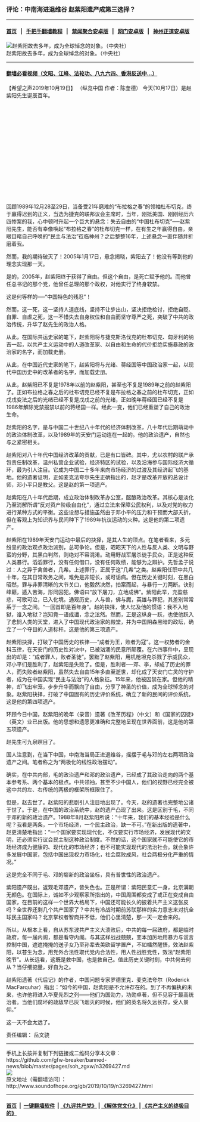 ### 评论：中南海进退维谷  赵紫阳遗产成第三选择？
------------------------

#### [首页](https://github.com/gfw-breaker/banned-news/blob/master/README.md) &nbsp;&nbsp;|&nbsp;&nbsp; [手把手翻墙教程](https://github.com/gfw-breaker/guides/wiki) &nbsp;&nbsp;|&nbsp;&nbsp; [禁闻聚合安卓版](https://github.com/gfw-breaker/bn-android) &nbsp;&nbsp;|&nbsp;&nbsp; [网门安卓版](https://github.com/oGate2/oGate) &nbsp;&nbsp;|&nbsp;&nbsp; [神州正道安卓版](https://github.com/SzzdOgate/update) 



<div class="zhidingtu">
 <div class="ar-wrap-3x2">
  <img alt="赵紫阳故去多年，成为全球悼念的对象。（中央社）" class="ar-wrap-inside-fill" src="http://img.soundofhope.org/2019/01/20190117pho0044l-800x533-600x400.jpg"/>
 </div>
 <div class="caption">
  赵紫阳故去多年，成为全球悼念的对象。（中央社）
 </div>
</div>
<hr/>


#### [翻墙必看视频（文昭、江峰、法轮功、八九六四、香港反送中...）](https://github.com/gfw-breaker/banned-news/blob/master/pages/links.md)

<div class="content">
 <p>
  <span class="content-info-date">
   【希望之声2019年10月19日】
  </span>
  <span class="content-info-type">
   （纵览中国 作者：陈奎德）
  </span>
  今天(10月17日）是赵紫阳先生诞辰百年。
 </p>
 <div class="widget ad-300x250 ad-ecf">
  <!-- ZW30 Post Embed 300x250 1 -->
  <ins class="adsbygoogle" data-ad-client="ca-pub-1519518652909441" data-ad-slot="9768754376" style="display:inline-block;width:300px;height:250px">
  </ins>
 </div>
 <p>
  回顾1989年12月28至29日，当备受21年磨难的“布拉格之春”的领袖杜布切克，终于赢得迟到的正义，当选为捷克的联邦议会主席时，当年，刚抵美国、刚刚经历六四惨案的我，心中顿时升起一个巨大的悬念：失去自由的“中国杜布切克”──赵紫阳先生，能否有幸像唤起“布拉格之春”的杜布切克一样，在有生之年赢得自由，亲眼目睹自己呼唤的“民主与法治”莅临神州？之后整整16年，上述悬念一直伴随并折磨着我。
 </p>
 <p>
  然而，我的期待破灭了！2005年1月17日，悬念揭晓，紫阳去了！他没有等到他的理念实现那一天。
 </p>
 <p>
  是的，2005年，赵紫阳终于获得了自由。但这个自由，是死亡赋予他的。而他曾任总书记的那个党，他曾任总理的那个政权，对他实行了终身软禁。
 </p>
 <p>
  这是何等样的──“中国特色的残忍”！
 </p>
 <p>
  然而，这一死，这一坚持人道底线，坚持不让步出山，坚决拒绝检讨，拒绝自贬、自罪、自虐之死，这一不惜失去自身权位和自由而坚守尊严之死，突破了中共的政治传统，升华了赵先生的政治人格。
 </p>
 <p>
  从此，在国际共运史家的笔下，赵紫阳将与捷克斯洛伐克的杜布切克、匈牙利的纳吉一起，以共产主义运动中的人道改革家、以自由和生命的代价拒绝实施暴政的政治家的名字，而加载史册。
 </p>
 <p>
  从此，在中国近代史家的笔下，赵紫阳将与光绪、蒋经国等中国政治家一起，以现代中国历史中的改革者的名字，而加载史册。
 </p>
 <p>
  从此，赵紫阳已不复是1978年以前的赵紫阳，甚至也不复是1989年之前的赵紫阳了。正如布拉格之春之后的杜布切克已经不复是布拉格之春之前的杜布切克，正如戊戌变法之后的光绪已经不复是戊戌之前的光绪，正如晚年蒋经国已经不复是1986年解除党禁报禁以前的蒋经国一样。经此一变，他们已经重塑了自己的政治生命。
 </p>
 <div>
 </div>
 <p>
  赵紫阳的名字，是与中国二十世纪八十年代的经济体制改革，八十年代后期萌动中的政治体制改革，以及1989年的天安门运动连在一起的。他的政治遗产，自然也与之紧密相关。
 </p>
 <p>
  赵紫阳对八十年代中国经济改革的贡献，已是有口皆碑。其中，尤以农村的联产承包责任制改革，温州私营企业试验，经济特区的试验，以及沿海参与国际经济大循环，最为引人注目。它成为中国二十多年来向市场经济的过渡及其经济起飞的基地。他的遗著证明，正如麦克法夸尔先生正确指出的，赵才是改革开放的总设计师，邓小平只是教父。这是赵的第一项遗产。
 </p>
 <p>
  赵紫阳在八十年代后期，成立政治体制改革办公室，酝酿政治改革。其核心是淡化乃至消解所谓“反对资产阶级自由化”，通过立法来保障公民权利，以及对党的权力进行某种方式的平衡。这些设想与措施虽然由于邓小平的压力和干预而大部夭折，但在客观上为知识界与民间种下了1989年抗议运动的火种。这是他的第二项遗产。
 </p>
 <p>
  赵紫阳在1989年天安门运动中最后的抉择，是其人生的顶点。在笔者看来，多元纷呈的政治观点政治派别，总可争论。但是，昭昭天下的人性与反人类、文明与野蛮的分野，其黑白判然，则绝对不容混淆。动用野战军屠杀徒手民众，正是这种反人类暴行。滔滔罪行，没有任何借口，没有任何政绩，能够为之辩护。先哲孟子说过：人之异于禽兽者，几希。上述罪行，正属于这“几希”之类。赵紫阳任职中共几十年，在其日常政务之间，难免是非短长，或可诟病。但在历史关键时刻，在黑白昭然，罪与非罪清晰的大节关口，他毅然决然，拍案而起，与暴行一刀两断。诀别峰巅，遁入苦海，形同囚犯。佛语曰“放下屠刀，立地成佛”。紫阳此举，充盈慈悲，可歌可泣，已入化境。通观历史，人与兽，佛与魔，英雄与罪犯，其差别常常系于一念之间。“一回首即是百年身”。赵的抉择，使人忆及他的惯语：我不入地狱，谁入地狱？岂知竟一语成谶，念之泫然。然而，正是这纵身一跃，也使他跃入了悲悯人类的天堂，进入了中国现代政治家的殿堂，并为中国阴森黑暗的政坛，确立了一个夺目的人道标杆。这是他的第三项遗产。
 </p>
 <p>
  赵紫阳抉择，打破了中国历史的铁律──“成者为王，败者为寇”。这一权势者的金科玉律，在天安门的历史性对决中，已被汹涌的民意所颠覆。在六四事件中，呈现出的却是：“成者罪人，败者圣徒”。罢黜了赵紫阳，用机枪坦克杀戮了示威民众，邓小平们是胜利了，赵紫阳是失败了。但是，胜利者──邓、李，却成了历史的罪人，而失败者赵紫阳，虽然失去自由15年多直至逝世，却化成了天安门亡灵的守护者，成为在中国实现“民主与法治”的人格象征。15年来，他被囚禁在家。但他的精神，却飞出牢笼，步步升华而飘向了自由，分享了神圣的价值，成为全球悼念的对象。赵紫阳抉择，打破了中国固有的历史评价系统，确立了新的民间的评价系统，这是他的第四项遗产。
 </p>
 <p>
  环顾今日中国，赵紫阳的晚年（录音）遗著《改革历程》（中文）和《国家的囚徒》（英文）业已出版。他的思想和遗愿更准确和完整地呈现在世界面前，这是他的第五项遗产。
 </p>
 <p>
  赵先生可九泉瞑目了。
 </p>
 <p>
  国人注意到，在当下中国，中南海当局正进退维谷，摇摆于毛与邓的左右两项政治遗产之间。笔者称之为“两极化的线性政治摆动”。
 </p>
 <p>
  确实，在中共内部，毛的政治遗产和邓的政治遗产，已经成了其政治走向的两个基本参考系、两个基本的极点。中共领袖，甚至不少中国人，他们的视野已经完全被这中共的左、右传统的两极的框架所框限住了。
 </p>
 <p>
  但是，赵去世了。赵紫阳的悲剧引人注目地出现了。今天，赵的遗著也完整地公诸于世了。于是，在中国的政治系统中，赵的遗产凸现了出来。这是区别于毛，不同于邓的新的政治遗产。1988年8月赵紫阳所说：“十年来，我们的基本经验是什么呢？我看是两条，一个市场经济，一个民主政治，缺一不可。”在新出版的遗著中，赵更清楚地指出：“一个国家要实现现代化，不仅要实行市场经济，发展现代的文明，还必须实行议会民主制这种政治制度。不然的话，这个国家就不可能使它的市场经济成为健康的、现代化的市场经济；也不可能实现现代的法治社会。就会象许多发展中国家，包括中国出现权力市场化，社会腐败成风，社会两极分化严重的情况。”
 </p>
 <p>
  这是完全不同于毛、邓的崭新的政治坐标，具有普世性的政治遗产。
 </p>
 <p>
  紫阳遗产既出，返观毛邓遗产，皆失色也。正是所谓：紫阳民意汇一身，北京满朝无颜色。在国际上，诚如不少观察家所指出的，中国周围都变成了或正在变成自由国家，在目前的这样一个世界大格局下，中国还可能长久的披着共产主义这张皮吗？全世界还剩几个共产国家了？中共有冷战时期前苏联那样的实力意志来对抗全球民主国家吗？北京掌权者智商并不低，他们心里清楚，那一天一定会来的。
 </p>
 <p>
  所以，从根本上看，自从苏东波共产主义大溃败后，中共的每一届政府，都是临时政府，每一届内阁，都是看守内阁。与其这样战战兢兢，变本加厉地用暴力与谎言控制中国，遮遮掩掩的送子女乃至孙辈去美欧留学置产，不如幡然醒悟，效法赵紫阳，以苍生为念，用党外合法性取代党内合法性，用人性战胜党性，效法“赵紫阳晚节”。从长远看，这既是救中国，也是救自己。值此历史关键时刻，中共何去何从？当仔细掂量，好自为之。
 </p>
 <p>
  赵紫阳遗著《代后记》的作者，中国问题专家罗德里克．麦克法夸尔（Roderick MacFarquhar）指出：“如今的中国，赵紫阳是不允许存在的。到了不再偏执的未来，也许他将进入华夏先烈之列——他们为国効力，功勋卓著，但不见容于最高统治者。当他们腐坏的政敌早已灰飞烟灭的时候，他们的英名将久远长存，受人景仰。”
 </p>
 <p>
  这一天不会太远了。
 </p>
 <div class="content-info-btm">
  <p class="content-info-zerenbianji">
   <span class="content-info-title">
    责任编辑：
   </span>
   <span class="content-info-content">
    岳文骁
   </span>
  </p>
 </div>
</div>

<hr/>
手机上长按并复制下列链接或二维码分享本文章：<br/>
https://github.com/gfw-breaker/banned-news/blob/master/pages/soh_zgxw/n3269427.md <br/>
<a href='https://github.com/gfw-breaker/banned-news/blob/master/pages/soh_zgxw/n3269427.md'><img src='https://github.com/gfw-breaker/banned-news/blob/master/pages/soh_zgxw/n3269427.md.png'/></a> <br/>
原文地址（需翻墙访问）：http://www.soundofhope.org/gb/2019/10/19/n3269427.html


------------------------
#### [首页](https://github.com/gfw-breaker/banned-news/blob/master/README.md) &nbsp;|&nbsp; [一键翻墙软件](https://github.com/gfw-breaker/nogfw/blob/master/README.md) &nbsp;| [《九评共产党》](https://github.com/gfw-breaker/9ping.md/blob/master/README.md#九评之一评共产党是什么) | [《解体党文化》](https://github.com/gfw-breaker/jtdwh.md/blob/master/README.md) | [《共产主义的终极目的》](https://github.com/gfw-breaker/gczydzjmd.md/blob/master/README.md)


<img src='http://gfw-breaker.win/banned-news/pages/soh_zgxw/n3269427.md' width='0px' height='0px'/>